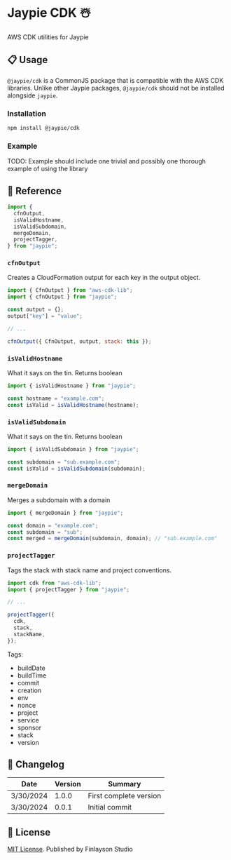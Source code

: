 # Jaypie CDK ☃️

AWS CDK utilities for Jaypie

## 📋 Usage

`@jaypie/cdk` is a CommonJS package that is compatible with the AWS CDK libraries. Unlike other Jaypie packages, `@jaypie/cdk` should not be installed alongside `jaypie`.

### Installation

```bash
npm install @jaypie/cdk
```

### Example

TODO: Example should include one trivial and possibly one thorough example of using the library

## 📖 Reference

``` javascript
import {
  cfnOutput,
  isValidHostname,
  isValidSubdomain,
  mergeDomain,
  projectTagger,
} from "jaypie";
```

### `cfnOutput`

Creates a CloudFormation output for each key in the output object.

``` javascript
import { CfnOutput } from "aws-cdk-lib";
import { cfnOutput } from "jaypie";

const output = {};
output["key"] = "value";

// ...

cfnOutput({ CfnOutput, output, stack: this });
```

### `isValidHostname`

What it says on the tin. Returns boolean

``` javascript
import { isValidHostname } from "jaypie";

const hostname = "example.com";
const isValid = isValidHostname(hostname);
```

### `isValidSubdomain`

What it says on the tin. Returns boolean

``` javascript
import { isValidSubdomain } from "jaypie";

const subdomain = "sub.example.com";
const isValid = isValidSubdomain(subdomain);
```

### `mergeDomain`

Merges a subdomain with a domain

``` javascript
import { mergeDomain } from "jaypie";

const domain = "example.com";
const subdomain = "sub";
const merged = mergeDomain(subdomain, domain); // "sub.example.com"
```

### `projectTagger`

Tags the stack with stack name and project conventions.

``` javascript
import cdk from "aws-cdk-lib";
import { projectTagger } from "jaypie";

// ...

projectTagger({
  cdk,
  stack,
  stackName,
});
```

Tags:

* buildDate
* buildTime
* commit
* creation
* env
* nonce
* project
* service
* sponsor
* stack
* version

## 📝 Changelog

| Date       | Version | Summary        |
| ---------- | ------- | -------------- |
|  3/30/2024 |   1.0.0 | First complete version |
|  3/30/2024 |   0.0.1 | Initial commit |

## 📜 License

[MIT License](./LICENSE.txt). Published by Finlayson Studio

